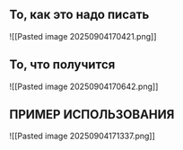 ## То, как это надо писать

![[Pasted image 20250904170421.png]]

## То, что получится 

![[Pasted image 20250904170642.png]]


## ПРИМЕР ИСПОЛЬЗОВАНИЯ

![[Pasted image 20250904171337.png]]

